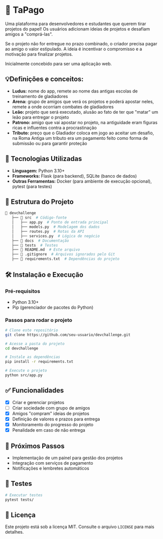 # 📌 TaPago

Uma plataforma para desenvolvedores e estudantes que querem tirar projetos do papel! Os usuários adicionam ideias de projetos e desafiam amigos a "comprá-las". 

Se o projeto não for entregue no prazo combinado, o criador precisa pagar ao amigo o valor estipulado. A ideia é incentivar o compromisso e a motivação para finalizar projetos.

Inicialmente concebido para ser uma aplicação web.

## 💡Definições e conceitos:

- **Ludus:** nome do app, remete ao nome das antigas escolas de treinamento de gladiadores
- **Arena:** grupo de amigos que verá os projetos e poderá apostar neles, remete a onde ocorriam combates de gladiadores
- **Leão:** projeto que será executado, alusão ao fato de ter que "matar" um leão para entregar o projeto
- **Patrono:** amigo que vai apostar no projeto, na antiguidade eram figuras ricas e influentes contra a procrastinação
- **Tributo:** preço que o Gladiador coloca em jogo ao aceitar um desafio, na Roma Antiga um tributo era um pagamento feito como forma de submissão ou para garantir proteção
  
## 🚀 Tecnologias Utilizadas

- **Linguagem:** Python 3.10+
- **Frameworks:** Flask (para backend), SQLite (banco de dados)
- **Outras Ferramentas:** Docker (para ambiente de execução opcional), pytest (para testes)

## 📂 Estrutura do Projeto

```bash
📁 devchallenge
   ├── 📁 src  # Código-fonte
   │   ├── app.py  # Ponto de entrada principal
   │   ├── models.py  # Modelagem dos dados
   │   ├── routes.py  # Rotas da API
   │   ├── services.py  # Lógica de negócio
   ├── 📁 docs  # Documentação
   ├── 📁 tests  # Testes
   ├── 📄 README.md  # Este arquivo
   ├── 📄 .gitignore  # Arquivos ignorados pelo Git
   ├── 📄 requirements.txt  # Dependências do projeto
```

## 🛠️ Instalação e Execução

### Pré-requisitos

- Python 3.10+
- Pip (gerenciador de pacotes do Python)

### Passos para rodar o projeto

```bash
# Clone este repositório
git clone https://github.com/seu-usuario/devchallenge.git

# Acesse a pasta do projeto
cd devchallenge

# Instale as dependências
pip install -r requirements.txt

# Execute o projeto
python src/app.py
```

## ✅ Funcionalidades

- [x] Criar e gerenciar projetos
- [ ] Criar sociedade com grupo de amigos
- [x] Amigos "compram" ideias de projetos
- [x] Definição de valores e prazos para entrega
- [x] Monitoramento do progresso do projeto
- [x] Penalidade em caso de não entrega

## 📌 Próximos Passos

- Implementação de um painel para gestão dos projetos
- Integração com serviços de pagamento
- Notificações e lembretes automáticos

## 🧪 Testes

```bash
# Executar testes
pytest tests/
```

## 📄 Licença

Este projeto está sob a licença MIT. Consulte o arquivo `LICENSE` para mais detalhes.

